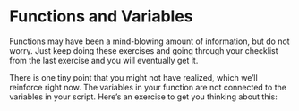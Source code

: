 # Functions and Variables

Functions may have been a mind-blowing amount of information, but do not worry. Just keep doing
these exercises and going through your checklist from the last exercise and you will eventually
get it.

There is one tiny point that you might not have realized, which we’ll reinforce right now. The variables
in your function are not connected to the variables in your script. Here’s an exercise to get you thinking
about this: